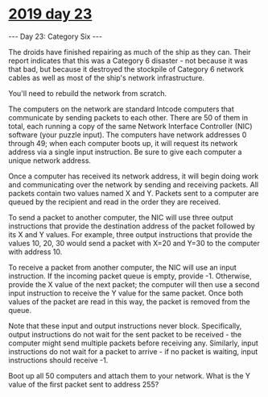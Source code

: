 # [2019 day 23](https://adventofcode.com/2019/day/23)

--- Day 23: Category Six ---

The droids have finished repairing as much of the ship as they can.  Their report indicates that this was a Category 6 disaster - not because it was that bad, but because it destroyed the stockpile of Category 6 network cables as well as most of the ship's network infrastructure.



You'll need to rebuild the network from scratch.



The computers on the network are standard Intcode computers that communicate by sending packets to each other.  There are 50 of them in total, each running a copy of the same Network Interface Controller (NIC) software (your puzzle input). The computers have network addresses 0 through 49; when each computer boots up, it will request its network address via a single input instruction. Be sure to give each computer a unique network address.



Once a computer has received its network address, it will begin doing work and communicating over the network by sending and receiving packets. All packets contain two values named X and Y. Packets sent to a computer are queued by the recipient and read in the order they are received.



To send a packet to another computer, the NIC will use three output instructions that provide the destination address of the packet followed by its X and Y values.  For example, three output instructions that provide the values 10, 20, 30 would send a packet with X=20 and Y=30 to the computer with address 10.



To receive a packet from another computer, the NIC will use an input instruction.  If the incoming packet queue is empty, provide -1.  Otherwise, provide the X value of the next packet; the computer will then use a second input instruction to receive the Y value for the same packet.  Once both values of the packet are read in this way, the packet is removed from the queue.



Note that these input and output instructions never block. Specifically, output instructions do not wait for the sent packet to be received - the computer might send multiple packets before receiving any. Similarly, input instructions do not wait for a packet to arrive - if no packet is waiting, input instructions should receive -1.



Boot up all 50 computers and attach them to your network.  What is the Y value of the first packet sent to address 255?



